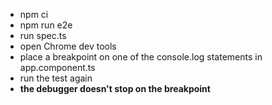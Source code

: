 - npm ci
- npm run e2e
- run spec.ts
- open Chrome dev tools
- place a breakpoint on one of the console.log statements in app.component.ts
- run the test again
- **the debugger doesn't stop on the breakpoint**
